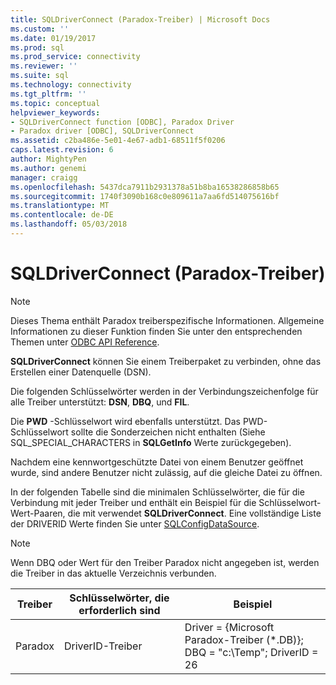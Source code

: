```yaml
---
title: SQLDriverConnect (Paradox-Treiber) | Microsoft Docs
ms.custom: ''
ms.date: 01/19/2017
ms.prod: sql
ms.prod_service: connectivity
ms.reviewer: ''
ms.suite: sql
ms.technology: connectivity
ms.tgt_pltfrm: ''
ms.topic: conceptual
helpviewer_keywords:
- SQLDriverConnect function [ODBC], Paradox Driver
- Paradox driver [ODBC], SQLDriverConnect
ms.assetid: c2ba486e-5e01-4e67-adb1-68511f5f0206
caps.latest.revision: 6
author: MightyPen
ms.author: genemi
manager: craigg
ms.openlocfilehash: 5437dca7911b2931378a51b8ba16538286858b65
ms.sourcegitcommit: 1740f3090b168c0e809611a7aa6fd514075616bf
ms.translationtype: MT
ms.contentlocale: de-DE
ms.lasthandoff: 05/03/2018
---
```

# <a name="sqldriverconnect-paradox-driver"></a>SQLDriverConnect (Paradox-Treiber)
> [!NOTE]  
>  Dieses Thema enthält Paradox treiberspezifische Informationen. Allgemeine Informationen zu dieser Funktion finden Sie unter den entsprechenden Themen unter [ODBC API Reference](../../odbc/reference/syntax/odbc-api-reference.md).  
  
 **SQLDriverConnect** können Sie einem Treiberpaket zu verbinden, ohne das Erstellen einer Datenquelle (DSN).  
  
 Die folgenden Schlüsselwörter werden in der Verbindungszeichenfolge für alle Treiber unterstützt: **DSN**, **DBQ**, und **FIL**.  
  
 Die **PWD** -Schlüsselwort wird ebenfalls unterstützt. Das PWD-Schlüsselwort sollte die Sonderzeichen nicht enthalten (Siehe SQL_SPECIAL_CHARACTERS in **SQLGetInfo** Werte zurückgegeben).  
  
 Nachdem eine kennwortgeschützte Datei von einem Benutzer geöffnet wurde, sind andere Benutzer nicht zulässig, auf die gleiche Datei zu öffnen.  
  
 In der folgenden Tabelle sind die minimalen Schlüsselwörter, die für die Verbindung mit jeder Treiber und enthält ein Beispiel für die Schlüsselwort-Wert-Paaren, die mit verwendet **SQLDriverConnect**. Eine vollständige Liste der DRIVERID Werte finden Sie unter [SQLConfigDataSource](../../odbc/microsoft/sqlconfigdatasource-paradox-driver.md).  
  
> [!NOTE]  
>  Wenn DBQ oder Wert für den Treiber Paradox nicht angegeben ist, werden die Treiber in das aktuelle Verzeichnis verbunden.  
  
|Treiber|Schlüsselwörter, die erforderlich sind|Beispiel|  
|------------|-----------------------|-------------|  
|Paradox|DriverID-Treiber|Driver = {Microsoft Paradox-Treiber (*.DB)}; DBQ = "c:\Temp"; DriverID = 26|

